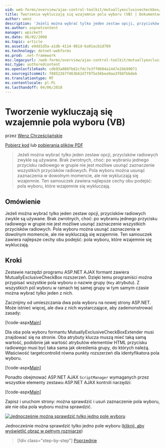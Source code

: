 ```yaml
---
uid: web-forms/overview/ajax-control-toolkit/mutuallyexclusivecheckbox/creating-mutually-exclusive-checkboxes-vb
title: Tworzenie wykluczają się wzajemnie pola wyboru (VB) | Dokumentacja firmy Microsoft
author: wenz
description: 'Jeżeli można wybrać tylko jeden zestaw opcji, przycisków radiowych zwykle są używane. Brak zwrotnych, choć: po wybraniu jednego przycisku radiowego w grupie...'
ms.author: aspnetcontent
manager: wpickett
ms.date: 06/02/2008
ms.topic: article
ms.assetid: e9dd1d5a-a1db-4114-981d-6a91acb1d709
ms.technology: dotnet-webforms
ms.prod: .net-framework
msc.legacyurl: /web-forms/overview/ajax-control-toolkit/mutuallyexclusivecheckbox/creating-mutually-exclusive-checkboxes-vb
msc.type: authoredcontent
ms.openlocfilehash: cdb93a080fb62cfdc7e3ff0604a1447e2bb99071
ms.sourcegitcommit: f8852267f463b62d7f975e56bea9aa3f68fbbdeb
ms.translationtype: MT
ms.contentlocale: pl-PL
ms.lasthandoff: 04/06/2018
---
```

<a name="creating-mutually-exclusive-checkboxes-vb"></a>Tworzenie wykluczają się wzajemnie pola wyboru (VB)
====================
przez [Wenz Chrześcijańskie](https://github.com/wenz)

[Pobierz kod](http://download.microsoft.com/download/9/3/f/93f8daea-bebd-4821-833b-95205389c7d0/MutuallyExclusiveCheckBox0.vb.zip) lub [pobierania plików PDF](http://download.microsoft.com/download/b/6/a/b6ae89ee-df69-4c87-9bfb-ad1eb2b23373/mutuallyexclusivecheckbox0VB.pdf)

> Jeżeli można wybrać tylko jeden zestaw opcji, przycisków radiowych zwykle są używane. Brak zwrotnych, choć: po wybraniu jednego przycisku radiowego w grupie nie jest możliwe usunąć zaznaczenie wszystkich przycisków radiowych. Pola wyboru można usunąć zaznaczenia w dowolnym momencie, ale nie wykluczają się wzajemnie. Ten samouczek zawiera najlepsze cechy obu podejść: pola wyboru, które wzajemnie się wykluczają.


## <a name="overview"></a>Omówienie

Jeżeli można wybrać tylko jeden zestaw opcji, przycisków radiowych zwykle są używane. Brak zwrotnych, choć: po wybraniu jednego przycisku radiowego w grupie nie jest możliwe usunąć zaznaczenie wszystkich przycisków radiowych. Pola wyboru można usunąć zaznaczenia w dowolnym momencie, ale nie wykluczają się wzajemnie. Ten samouczek zawiera najlepsze cechy obu podejść: pola wyboru, które wzajemnie się wykluczają.

## <a name="steps"></a>Kroki

Zestawie narzędzi programu ASP.NET AJAX formant zawiera MutuallyExclusiveCheckBox rozszerzeń. Dzięki temu programiści można przypisać wszystkie pola wyboru o nazwie grupy (`Key` atrybutu). Z wszystkich pól wyboru w ramach tej samej grupy w tym samym czasie można wybrać tylko jeden z nich.

Zacznijmy od umieszczania dwa pola wyboru na nowej strony ASP.NET. Może istnieć więcej, ale dwa z nich wystarczające, aby zademonstrować zasady:

[!code-aspx[Main](creating-mutually-exclusive-checkboxes-vb/samples/sample1.aspx)]

Dla oba pola wyboru formantu MutuallyExclusiveCheckBoxExtender musi znajdować się na stronie. Oba atrybuty klucza muszą mieć taką samą wartość, podobnie jak wartość atrybutów elementów HTML przycisku radiowego musi być taka sama jak określenia grupy, do których należą. Właściwość targetcontrolid równa punkty rozszerzeń dla identyfikatora pola wyboru.

[!code-aspx[Main](creating-mutually-exclusive-checkboxes-vb/samples/sample2.aspx)]

Ponadto obejmować ASP.NET AJAX `ScriptManager` wymaganych przez wszystkie elementy zestawu ASP.NET AJAX kontroli narzędzi:

[!code-aspx[Main](creating-mutually-exclusive-checkboxes-vb/samples/sample3.aspx)]

Zapisz i uruchom strony: można sprawdzić i usuń zaznaczenie pola wyboru, ale nie oba pola wyboru można sprawdzić.


[![Jednocześnie można sprawdzić tylko jedno pole wyboru](creating-mutually-exclusive-checkboxes-vb/_static/image2.png)](creating-mutually-exclusive-checkboxes-vb/_static/image1.png)

Jednocześnie można sprawdzić tylko jedno pole wyboru ([kliknij, aby wyświetlić obraz w pełnym rozmiarze](creating-mutually-exclusive-checkboxes-vb/_static/image3.png))

> [!div class="step-by-step"]
> [Poprzednie](creating-mutually-exclusive-checkboxes-cs.md)
